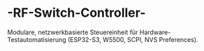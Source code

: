 # -RF-Switch-Controller-
Modulare, netzwerkbasierte Steuereinheit für Hardware-Testautomatisierung (ESP32-S3, W5500, SCPI, NVS Preferences).
